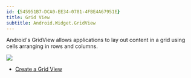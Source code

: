 ```yaml
---
id: {545951B7-DCA0-EE34-0781-4FBE4A67951E}  
title: Grid View  
subtitle: Android.Widget.GridView  
---
```


Android's GridView allows applications to lay out content in a grid using
cells arranging in rows and columns.

 [ ![](Images/gridview.png)](Images/gridview.png)

-   [Create a Grid View](/recipes/android/layout/grid_view/create_a_grid_view)